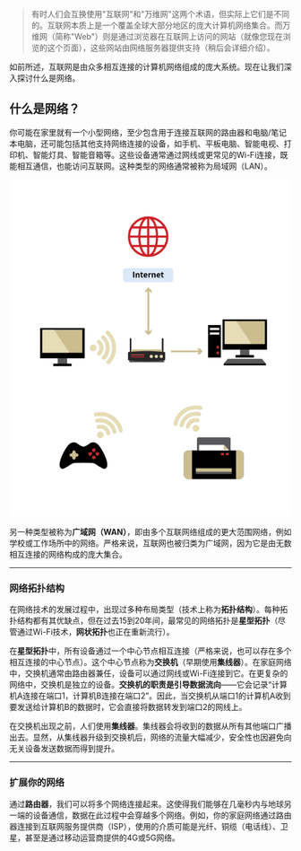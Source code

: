 >有时人们会互换使用"互联网"和"万维网"这两个术语，但实际上它们是不同的。互联网本质上是一个覆盖全球大部分地区的庞大计算机网络集合。而万维网（简称"Web"）则是通过浏览器在互联网上访问的网站（就像您现在浏览的这个页面），这些网站由网络服务器提供支持（稍后会详细介绍）。

如前所述，互联网是由众多相互连接的计算机网络组成的庞大系统。现在让我们深入探讨什么是网络。

## 什么是网络？

你可能在家里就有一个小型网络，至少包含用于连接互联网的路由器和电脑/笔记本电脑，还可能包括其他支持网络连接的设备，如手机、平板电脑、智能电视、打印机、智能灯具、智能音箱等。这些设备通常通过网线或更常见的Wi-Fi连接，既能相互通信，也能访问互联网。这种类型的网络通常被称为局域网（LAN）。


![](media/Icons%20and%20Title%20Slides%20II-13.png)  




另一种类型被称为**广域网（WAN）**，即由多个互联网络组成的更大范围网络，例如学校或工作场所中的网络。严格来说，互联网也被归类为广域网，因为它是由无数相互连接的网络构成的庞大集合。

---

### **网络拓扑结构**  
在网络技术的发展过程中，出现过多种布局类型（技术上称为**拓扑结构**）。每种拓扑结构都有其优缺点，但在过去15到20年间，最常见的网络拓扑是**星型拓扑**（尽管通过Wi-Fi技术，**网状拓扑**也正在重新流行）。
<!--ID: 1743506669982-->
<!--ID: 1743507089880-->

在**星型拓扑**中，所有设备通过一个中心节点相互连接（严格来说，也可以存在多个相互连接的中心节点）。这个中心节点称为**交换机**（早期使用**集线器**）。在家庭网络中，交换机通常由路由器兼任，设备可以通过网线或Wi-Fi连接到它。在更复杂的网络中，交换机是独立的设备。**交换机的职责是引导数据流向**——它会记录“计算机A连接在端口1，计算机B连接在端口2”。因此，当交换机从端口1的计算机A收到要发送给计算机B的数据时，它会直接将数据转发到端口2的网线上。

在交换机出现之前，人们使用**集线器**。集线器会将收到的数据从所有其他端口广播出去。显然，从集线器升级到交换机后，网络的流量大幅减少，安全性也因避免向无关设备发送数据而得到提升。

---

### **扩展你的网络**  
通过**路由器**，我们可以将多个网络连接起来。这使得我们能够在几毫秒内与地球另一端的设备通信，数据在此过程中会穿越多个网络。例如，你的家庭网络通过路由器连接到互联网服务提供商（ISP），使用的介质可能是光纤、铜缆（电话线）、卫星，甚至是通过移动运营商提供的4G或5G网络。